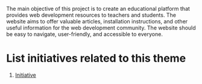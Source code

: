 The main objective of this project is to create an educational platform that provides web development resources to teachers and students. The website aims to offer valuable articles, installation instructions, and other useful information for the web development community. The website should be easy to navigate, user-friendly, and accessible to everyone.



# List initiatives related to this theme
1. [Initiative](documentation/templates/theme/initiatives/initiative_template.md)
